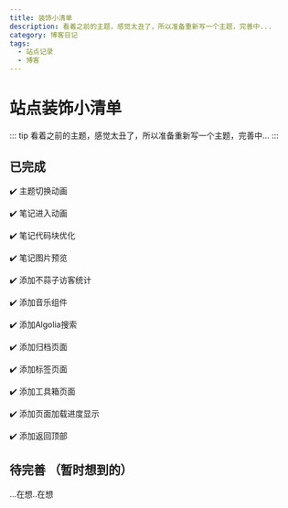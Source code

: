 ```yaml
---
title: 装饰小清单
description: 看着之前的主题，感觉太丑了，所以准备重新写一个主题，完善中...
category: 博客日记
tags: 
  - 站点记录
  - 博客
---
```


# 站点装饰小清单
::: tip
看着之前的主题，感觉太丑了，所以准备重新写一个主题，完善中...
:::
## 已完成

✔️ 主题切换动画    

✔️ 笔记进入动画

✔️ 笔记代码块优化

✔️ 笔记图片预览

✔️ 添加不蒜子访客统计

✔️ 添加音乐组件

✔️ 添加Algolia搜索

✔️ 添加归档页面

✔️ 添加标签页面

✔️ 添加工具箱页面

✔️ 添加页面加载进度显示

✔️ 添加返回顶部


## 待完善 （暂时想到的）

...在想..在想
